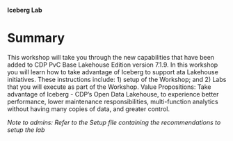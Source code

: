 **Iceberg Lab**

# Summary
This workshop will take you through the new capabilities that have been added to CDP PvC Base Lakehouse Edition version 7.1.9.  In this workshop you will learn how to take advantage of Iceberg to support ata Lakehouse initiatives.  These instructions include: 1) setup of the Workshop; and 2) Labs that you will execute as part of the Workshop.
Value Propositions: Take advantage of Iceberg - CDP’s Open Data Lakehouse, to experience better performance, lower maintenance responsibilities, multi-function analytics without having many copies of data, and greater control.

*Note to admins: Refer to the Setup file containing the recommendations to setup the lab*

